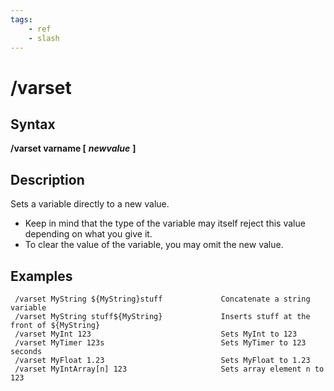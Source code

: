 ```yaml
---
tags:
    - ref
    - slash
---
```

# /varset

## Syntax

**/varset varname [** _**newvalue**_ **]**

## Description

Sets a variable directly to a new value.

* Keep in mind that the type of the variable may itself reject this value depending on what you give it.
* To clear the value of the variable, you may omit the new value.

## Examples

```text
 /varset MyString ${MyString}stuff             Concatenate a string variable
 /varset MyString stuff${MyString}             Inserts stuff at the front of ${MyString}
 /varset MyInt 123                             Sets MyInt to 123
 /varset MyTimer 123s                          Sets MyTimer to 123 seconds
 /varset MyFloat 1.23                          Sets MyFloat to 1.23
 /varset MyIntArray[n] 123                     Sets array element n to 123
```

